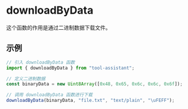 # downloadByData

这个函数的作用是通过二进制数据下载文件。

## 示例

```javascript
// 引入 downloadByData 函数
import { downloadByData } from "tool-assistant";

// 定义二进制数据
const binaryData = new Uint8Array([0x48, 0x65, 0x6c, 0x6c, 0x6f]);

// 调用 downloadByData 函数进行下载
downloadByData(binaryData, "file.txt", "text/plain", "\uFEFF");
```
